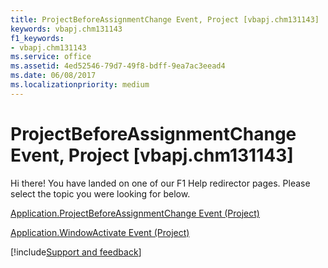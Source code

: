 ```yaml
---
title: ProjectBeforeAssignmentChange Event, Project [vbapj.chm131143]
keywords: vbapj.chm131143
f1_keywords:
- vbapj.chm131143
ms.service: office
ms.assetid: 4ed52546-79d7-49f8-bdff-9ea7ac3eead4
ms.date: 06/08/2017
ms.localizationpriority: medium
---
```



# ProjectBeforeAssignmentChange Event, Project [vbapj.chm131143]

Hi there! You have landed on one of our F1 Help redirector pages. Please select the topic you were looking for below.

[Application.ProjectBeforeAssignmentChange Event (Project)](https://msdn.microsoft.com/library/9d94303c-f8f6-1681-0829-23f240afc570%28Office.15%29.aspx)

[Application.WindowActivate Event (Project)](https://msdn.microsoft.com/library/b54d0956-7eab-db5f-394a-5120bc111afd%28Office.15%29.aspx)

[!include[Support and feedback](~/includes/feedback-boilerplate.md)]